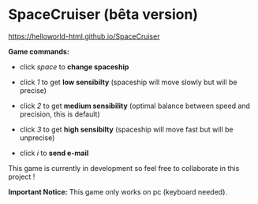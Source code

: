 # SpaceCruiser (bêta version)
https://helloworld-html.github.io/SpaceCruiser

**Game commands:**

 - click *space* to **change spaceship**
 
 - click *1* to get **low sensibilty** (spaceship will move slowly but will be precise)
 
 - click *2* to get **medium sensibility** (optimal balance between speed and precision, this is default)
 
 - click *3* to get **high sensibilty** (spaceship will move fast but will be unprecise)
 
 - click *i* to **send e-mail**
 
This game is currently in development so feel free to collaborate in this project !
 
**Important Notice:** This game only works on pc (keyboard needed).
 

